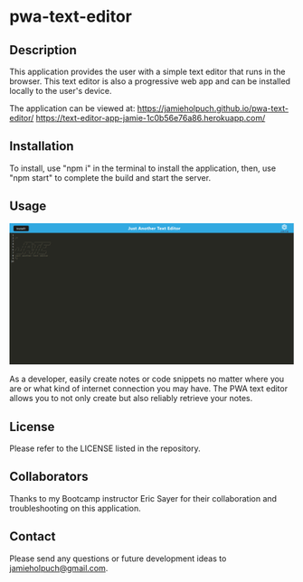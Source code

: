# pwa-text-editor

## Description

This application provides the user with a simple text editor that runs in the browser. This text editor is also a progressive web app and can be installed locally to the user's device.  

The application can be viewed at: 
https://jamieholpuch.github.io/pwa-text-editor/
https://text-editor-app-jamie-1c0b56e76a86.herokuapp.com/ 


## Installation
To install, use "npm i" in the terminal to install the application, then, use "npm start" to complete the build and start the server. 

## Usage

![Application Screenshot](./client/src/images/pwa%20text%20editor.png)

As a developer, easily create notes or code snippets no matter where you are or what kind of internet connection you may have. The PWA text editor allows you to not only create but also reliably retrieve your notes. 

## License

Please refer to the LICENSE listed in the repository. 

## Collaborators

Thanks to my Bootcamp instructor Eric Sayer for their collaboration and troubleshooting on this application. 

## Contact
Please send any questions or future development ideas to jamieholpuch@gmail.com. 